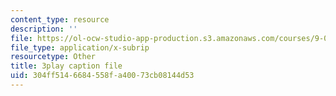 ```yaml
---
content_type: resource
description: ''
file: https://ol-ocw-studio-app-production.s3.amazonaws.com/courses/9-00sc-introduction-to-psychology-fall-2011/304ff5146684558fa40073cb08144d53_v4ur5mna060.vtt
file_type: application/x-subrip
resourcetype: Other
title: 3play caption file
uid: 304ff514-6684-558f-a400-73cb08144d53
---
```

